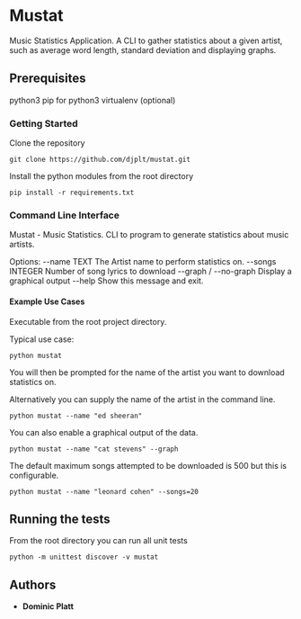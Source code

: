# Mustat

Music Statistics Application. A CLI to gather statistics about a given artist, such as average word length, standard deviation and displaying graphs.

## Prerequisites

python3
pip for python3
virtualenv (optional)

### Getting Started

Clone the repository

```
git clone https://github.com/djplt/mustat.git
```

Install the python modules from the root directory

```
pip install -r requirements.txt
```

### Command Line Interface

Mustat - Music Statistics. CLI to program to generate statistics about music artists.

Options:
  --name TEXT           The Artist name to perform statistics on.
  --songs INTEGER       Number of song lyrics to download
  --graph / --no-graph  Display a graphical output
  --help                Show this message and exit.

#### Example Use Cases

Executable from the root project directory.

Typical use case:

```
python mustat
```

You will then be prompted for the name of the artist you want to download statistics on.

Alternatively you can supply the name of the artist in the command line.

```
python mustat --name "ed sheeran"
```

You can also enable a graphical output of the data.

```
python mustat --name "cat stevens" --graph
```

The default maximum songs attempted to be downloaded is 500 but this is configurable.

```
python mustat --name "leonard cohen" --songs=20
```

## Running the tests

From the root directory you can run all unit tests

```
python -m unittest discover -v mustat
```

## Authors

* **Dominic Platt**
